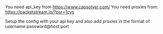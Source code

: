You need api_key from https://www.capsolver.com/
You need proxies from: https://packetstream.io/?psr=1cys

Setup the config with your api key and also add proxies in the format of username:password@host:port
